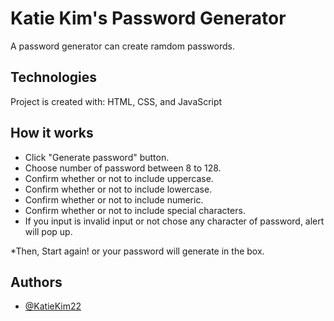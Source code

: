 # Katie Kim's Password Generator

A password generator can create ramdom passwords.

 



## Technologies

Project is created with:
HTML, CSS, and JavaScript


## How it works

- Click "Generate password" button.
- Choose number of password between 8 to 128.
- Confirm whether or not to include uppercase.
- Confirm whether or not to include lowercase.
- Confirm whether or not to include numeric.
- Confirm whether or not to include special characters.
- If you input is invalid input or not chose any character of password, alert will pop up.

*Then, Start again! or your password will generate in the box.




## Authors

- [@KatieKim22](https://github.com/KatieKim22)

